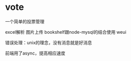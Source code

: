 # vote
一个简单的投票管理

excel解析 
图片上传
bookshelf跟node-mysql的结合使用
weui

错误处理：unix的理念，没有消息就是好消息

前端用了async，提高相应速度
